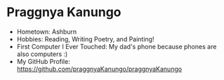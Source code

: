 # Praggnya Kanungo

- Hometown: Ashburn
- Hobbies: Reading, Writing Poetry, and Painting! 
- First Computer I Ever Touched: My dad's phone because phones are also computers :)
- My GitHub Profile: https://github.com/praggnyaKanungo/praggnyaKanungo

